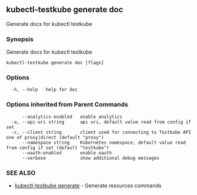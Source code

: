 ## kubectl-testkube generate doc

Generate docs for kubectl testkube

### Synopsis

Generate docs for kubectl testkube

```
kubectl-testkube generate doc [flags]
```

### Options

```
  -h, --help   help for doc
```

### Options inherited from Parent Commands

```
      --analytics-enabled   enable analytics
  -a, --api-uri string      api uri, default value read from config if set
  -c, --client string       client used for connecting to Testkube API one of proxy|direct (default "proxy")
      --namespace string    Kubernetes namespace, default value read from config if set (default "testkube")
      --oauth-enabled       enable oauth
      --verbose             show additional debug messages
```

### SEE ALSO

* [kubectl-testkube generate](kubectl-testkube_generate.md)	 - Generate resources commands

